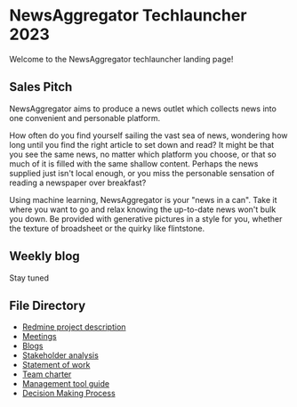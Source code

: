 # NewsAggregator Techlauncher 2023

Welcome to the NewsAggregator techlauncher landing page!

## Sales Pitch

NewsAggregator aims to produce a news outlet which collects news into one convenient and personable platform.

How often do you find yourself sailing the vast sea of news, wondering how long until you find the right article to set down and read? It might be that you see the same news, no matter which platform you choose, or that so much of it is filled with the same shallow content. Perhaps the news supplied just isn't local enough, or you miss the personable sensation of reading a newspaper over breakfast? 

Using machine learning, NewsAggregator is your "news in a can". Take it where you want to go and relax knowing the up-to-date news won't bulk you down. Be provided with generative pictures in a style for you, whether the texture of broadsheet or the quirky like flintstone. 

## Weekly blog
Stay tuned

## File Directory
- [Redmine project description](Documentation/Project/redmineDescription.md)
- [Meetings](Documentation/Meetings/meetings.md)
- [Blogs](Documentation/Blogs/blogs.md)
- [Stakeholder analysis](Documentation/Project/stakeholderAnalysis.md)
- [Statement of work](Documentation/Project/Todo)
- [Team charter](Documentation/Management/teamCharter.md)
- [Management tool guide](Documentation/Management/managementTool.md)
- [Decision Making Process](Documentation/Management/decisionMaking.md)
